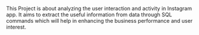 This Project is about analyzing the user interaction and activity in Instagram app. It aims to extract the useful information from data through SQL commands which will 
help in enhancing the business performance and user interest.
